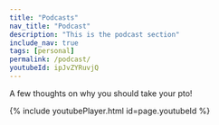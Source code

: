 ```yaml
---
title: "Podcasts"
nav_title: "Podcast"
description: "This is the podcast section"
include_nav: true
tags: [personal]
permalink: /podcast/
youtubeId: ipJvZYRuvjQ
---
```



A few thoughts on why you should take your pto!

{% include youtubePlayer.html id=page.youtubeId %}
